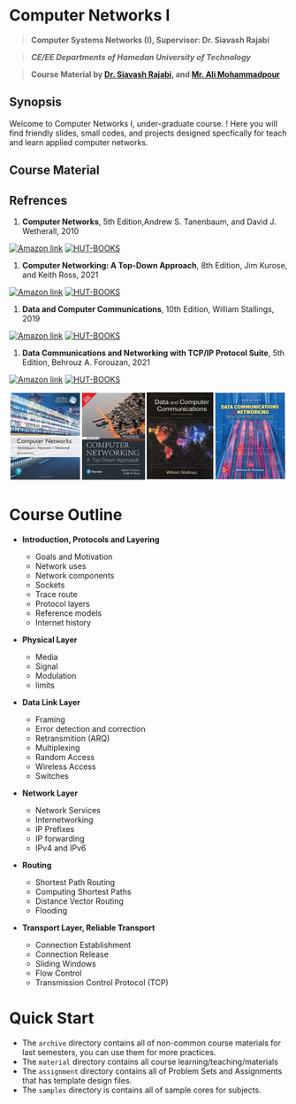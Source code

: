 # **Computer Networks I**

> **Computer Systems Networks (I), Supervisor: Dr. Siavash Rajabi**

> ***CE/EE Departments of Hamedan University of Technology***

> **Course Material by [Dr. Siavash Rajabi](https://scholar.google.com/citations?user=QhTEvqsAAAAJ), and [Mr. Ali Mohammadpour](https://github.com/alimpk)**

## Synopsis
Welcome to Computer Networks I, under-graduate course. ! Here you will find friendly slides, small codes, and projects designed specfically for teach and learn applied computer networks.


## Course Material

## Refrences

1. **Computer Networks**, 5th Edition,Andrew S. Tanenbaum, and David J. Wetherall, 2010

[![Amazon link](https://img.shields.io/badge/AMAZON-LINK-orange)](https://www.amazon.com/Computer-Networks-5th-Andrew-Tanenbaum/dp/0132126958) [![HUT-BOOKS](https://img.shields.io/badge/HUT--BOOK-Download-green)]()

1. **Computer Networking: A Top-Down Approach**, 8th Edition, Jim Kurose, and Keith Ross, 2021

[![Amazon link](https://img.shields.io/badge/AMAZON-LINK-orange)](https://www.amazon.com/Computer-Networking-Top-Down-James-Kurose/dp/9356061319) [![HUT-BOOKS](https://img.shields.io/badge/HUT--BOOK-Download-green)]()

1. **Data and Computer Communications**, 10th Edition, William Stallings, 2019

[![Amazon link](https://img.shields.io/badge/AMAZON-LINK-orange)](https://www.amazon.com/Computer-Communications-William-Stallings-Books/dp/0133506487) [![HUT-BOOKS](https://img.shields.io/badge/HUT--BOOK-Download-green)]()

1. **Data Communications and Networking with TCP/IP Protocol Suite**, 5th Edition, Behrouz A. Forouzan, 2021

[![Amazon link](https://img.shields.io/badge/AMAZON-LINK-orange)](https://www.amazon.com/Data-Communications-Networking-Protocol-Suite-dp-0078022096/dp/0078022096) [![HUT-BOOKS](https://img.shields.io/badge/HUT--BOOK-Download-green)]()
   

<p align="center">
  <img width="800" src="./raw/img/references-covers.jpg">
</p>


# Course Outline

* **Introduction, Protocols and Layering**
    * Goals and Motivation
    * Network uses
    * Network components
    * Sockets
    * Trace route
    * Protocol layers
    * Reference models
    * Internet history

* **Physical Layer**
    * Media
    * Signal
    * Modulation
    * limits

* **Data Link Layer**
    * Framing
    * Error detection and correction
    * Retransmition (ARQ)
    * Multiplexing
    * Random Access
    * Wireless Access
    * Switches

* **Network Layer**
    * Network Services
    * Internetworking
    * IP Prefixes
    * IP forwarding
    * IPv4 and IPv6

* **Routing**
    * Shortest Path Routing
    * Computing Shortest Paths
    * Distance Vector Routing
    * Flooding

* **Transport Layer, Reliable Transport**
    * Connection Establishment
    * Connection Release
    * Sliding Windows
    * Flow Control
    * Transmission Control Protocol (TCP)

# Quick Start

* The `archive` directory contains all of non-common course materials for last semesters, you can use them for more practices.
* The `material` directory contains all course learning/teaching/materials
* The `assignment` directory contains all of Problem Sets and Assignments that has template design files.
* The `samples` directory is contains all of sample cores for subjects.
